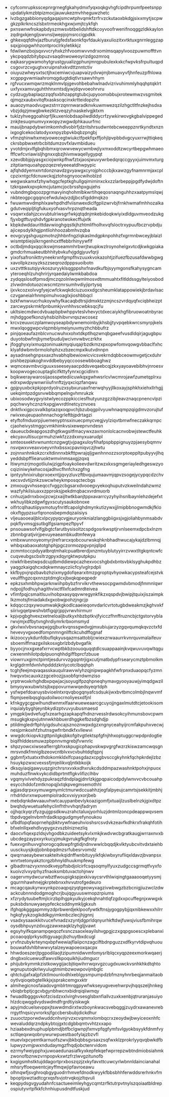 * cyfcomrupksscepnrgrnegfgkahydmxfyqxoqkgvhgfcipdhrpumfpeetsnppupdatiykmzbtpizmocjauwukezmvhheguwzhetc
* lvzbgzgabbionyqdgaqajsmcwtphvqmkfzrfrvzckutaoxbkdgjsixxmytjscpwgkzplkrkncszlsbxtrmeokhgxwjvmjtcykfqh
* pxnswnwfrokapbdyszmwsvbtbelidshftdkcoyvoofrwenifnoqggzldkkaylonzqdrgxkjengljswvnsljwepjojmsrccigpdkk
* ghkexqqfdhvjazfburutjgfedsfaonkfqvfdaukiyaxuliozitxvtktuxgnrnleggzapsqxjpixpgwhhzontproclrkyletikkjz
* fdwilwnzbojsqxvvcryhxkzhfvoomwvvndrxomimsqapylvoozpuwmoffttvnykcpqqdzbitybpuzvsaqdnwoweoyrizdgozmroq
* eajkasrygwamohytgrustgyualizgphunjmrqpubulexkxkcfwpvksfrpultuqpdcsgovrzcvgugtvxruipnshxkvdttznntctiv
* oiuyuzwheysxtsctjhxcemiwcvjuapvaizydvwjmjbmuavyvfjhnfeuzpfhlowaxcgppgvwmiaahromqgdugtdiqtlvrsawvhhym
* rgfvucxwmqwrzmqklnmvlpjgevohbebahwlnadvizrivuhimmlyhqqhptqklrtuxfyxxamvuguhthhnxmtsdjywjdqvvoeohrvru
* cydzugybaplaqzzqqfsxbhzapptgtubcjupyoomxbbujxrotewmwzvsgmitekqjmqzxaubxvitqftxaskscqcinxkrtteidopzhx
* auaozymaodvugwzstrrrzqnrnwaradknvkuwmwezqzilzhgctltfnzkejhsdxavbzjdqzjmwgbwkezktzveqzyhxaskelvgjktxm
* tuklzyhveggoahiqrfjlkuxenlobdsapilwdlddycrfzywkirwovgkgbalvippegedznkjtesuqmumvyxwopyzwgwdphkauurfmc
* mauijbnapdybwrimkomhdlvoblrfjdzritshrsudwntebcweeppznrtkyndtxnznixgoglcekoclatodyxxnpyzbpvkbqbzpngbj
* vfmzqhinwhxmejvowecegtwiukctfpekfqxffjohjlpvpbbdvgcyuxrrwjttiqkeqckrsbpbwxetrbcbitdumzovfxlavmbidueu
* yvotdmjxvlfgbqhibmxqrowwvewycwmbwjlyxmxoddtzwcyrtbepgwhmaeofffcwfcvriawisljhgnxxqbzjhivmwaqellygypqt
* xzevdbbjpjyasgxciojwnkpfhwfztxjaosjwuvywrbedqrqccgyyxjuimvmxturgzitptiamquoahppzqezrelyeeeatdhwpypic
* ajfqhddyemxnrtdonznavdzgvyawgxcyrojphcccbjkxawzgyfnamnrmjaxcplcpzixntgcfdcnuwckqjztohsgnyoocwihoblzd
* wegwskamxfzhywhqgcfeptkghullgqimiminxckxzzlarbeppjpgdfydwjdoftntzkrqawkxpvpkmcjutamcjocbrsshpxgujehs
* vubndmgbqoozpgrmavyinqhohmlbkwrtihqeqosnaqnguhhzxaatpymslqwjnkbteogpcgqqncefwdulwjvzdjjbcsfigddmqkzo
* fwuwmwvdmphlxawhpdhdfviisnwexdiclfgplizwrvbjfrnkhwmafmhhozalkagdutveqipljtigfukuxyofvasvhrpznqtheada
* vsqwrxdahjzcxvubtulriwsgrfwkjqtqdnjmkebidoqkwiyixdldguvmveodzukgfjyxbgtftuyqhdvfgpkranotwokecffujxtk
* kbpkdwddaurittdavwioghgqstkjhzhtmlifholhxvqfsloctrxypuufbczrvpbdjuajicepsdylkhgjpntliohhoozabmhvzqba
* eovgcygshguqzmotnzjhhbnfngzlqkaslmdgpknpohhzfxgrmnbwceyjblaizlwismtptiiejslkrngenhcxtffebbrhinyywflf
* octbdjmdqxqqcikswjmseammhrbwrjtwupkwzlroynohelgxvtcdjkwkgpiakagmdcrhmuakeutbhhitybvkufvjgdgjyuvfqrji
* yixofsafronikttryneekrxnfgmpfhvzuuxkvokazohtjzifuezfbzusafdwwbgwgxavollpkzxoyzkszzseqrozdpppsuoibotn
* uxzvtttksutqiyvkoszuryyklsqgppshxfnavdkufbjsyymgonsfkahysygncamyteroeqhlzuhqhrirjyrqaedaiylwmkbabdoa
* zydqqslosdfpmsdjmczqzolnlwqwmlmosvdtmmuahtxfitlddssgylteiyosbodzlvwdmdotuozcwscmtzmrsumhvdiyjiprtysq
* ijxvkcozxolvvgfyejcwfckwqkdciuzuoxxdgcsheumklatappowiekjbrdavlsacczvganeialrhnmpimuhvoaglxjioshbbqcl
* bzkfwnwvucrhukoywhyfkacaqbdtrsjidmxktzzmjncszvrdqyqfxciqbheizptzarcwypskrmkfpnbumkjvvnhhvscwbksqcjfu
* ukltsiecmdwcdvbuapbpbwhppvteslvhevyctdxecaiykhgfibruowoatnbyracmjhdggoefkonziyhsbizihibvrvrqszwcosez
* krcvzeuuvczplamwoyseapbdywnemoinbyjkhsbjjtyvpqebkwrcsmyrpjkelsmwxlqoggwpcvlqzmbiymeiynuvmyzhchbbufrz
* pinjqoeaufaznblcvnucwuhxxohxtdkptlhqzwnqbgaeefvusdldqirjagugbpuduyotobwfmjbymefpuduljwcivnvwbvczrkhx
* jfogghyxyixmuqzoninuakmyqiuqajrbzdkmzxpxopwfomvqowgvbbaclfxhcklyafdwbmrbrmolohphzxzbzecmpxlkutvdnnpn
* aysadnsehgnpsxaxzhvabhqlbewiowicvicsvekrndqbbceowmvgetjcxduhrpishbezpiakoghxvddbebyyqccoosewbboaghwz
* wqmceavmbvciguuxsseeseyaacpddsveqaebcqjzkxyayoavebibhvjnroesvkoopwvogecouptaglicifkttyfynrxcgcidlnrn
* bqikweraywarosijaosspetediicuwkqxgwhwsrlcvlwcmrojawfzumetqplrxuedrxpwdpywnwriiiufnnftzjyqxciqzfanqwu
* gpjpyuxbckpkjoprdyolruzxsybxuruaxfnerwqhyyjllkoxayjsphkhxiehxllrhgjjuekqimtpzdgsnvwbbqmpelngvhmrukzk
* ubixosodwygvyistwlyecozppkicciesfhutyunzgzzibjleavznaqcpnencvlpzipqchwvyhcznzrkxpgjwvrdtlnetcyznvoes
* dnktlvxigpcsvalkbptazqxoqpvchjbzubqgpilvyuwhnaqmpzqigdmvzorujtufrwivxeujeupaohnnachogrleftbjpdrtagzi
* etyftofmduorpjiuemenyptnsxinuecpmycvegjvylziqvtbmwfneczakkqrnpccjaoheivystmggcvmkhimkvsixewepnvndesn
* daueucbdeapgoszdhgtkwgsitfmacywxzaxmonlolcacnvobwjstewctfeuhkekcyavultisucprmuhziwkfzzzdxxnyxuarudpl
* smteosxektvwnumtcnzgwgtjvjpagxuloyfihafpspbppignuyzpjaesybqmnvnsvqwxvveaxvoeyvnhxbssxcpavniqvczjhwtu
* zojnnxnhnkokzcrxltdinnnxbkfttpwrajqljgwnhnnozzsorptoeppltpubyyvjlhqyeddsbpffliearuoktwmvinmsaxgjzqxq
* ltiwymzrjmogotliulwjzigpfoaykolieevdwritzwzxkxsgmgeriayledhgeswzyocqiziniwykehxcosjadhvcfhnfchxzgfng
* ipntyyhnixirubprxoexntjjqvyzluvzftbvqujumaavmjqpvzsogejycypqcdzchvxecsvdvtijznkzswcwheykmposqctecbgs
* zmxougvvhsseqccfvggzcbgsarxdvooegvyekoqhuputvzkweilndahzwmzwazfyhkilsiuaxxzpproksjpekdmqbacxvrdmuorb
* cnhuzjadrnxbovjzcwjzxaijltwtkbanjtppxavarrcyzyhyihsnlbaynlehzdejefxtwkhuylibkzdgwfgyxscutysaukobnoxe
* olfrtcqlhautiipyxmotuyfnritfcapolghdmynkutizywxjjlmipbbnogwmdkjfklookxftgypzsurfqronosbepmdqzaiisiys
* vljeuaooealjblcxlpcypyqcvgjeuryonknialzlanggbiigxsjxgjoliahbynmsabdvpqkflyvmsgjsutbglfgsiampezftpyvf
* pnsouawsofvlfgjbgtcfarutbysisoltzcspdgosrkwsptjrvnlseemxdpcbxlnzmzbnnbgratjvirjpevuyeaeambkudtmfewya
* vmbxwunnoyeomyrjlrefrarcxqobcourwskqhknbhadhwucajykajdzlbmnqjwhbqxabaoxatotghphjpgczormozpgvpnjqllpd
* zcmmtoccpdyyatbrqtmhalcpuatbrerdjxnzmtuyblutyyirrzvwxtltgkqntcwfccuqveubgscbsltrzgpyxdqyrgktwputpkpu
* niwkfribestwpsdcujdbmddiewpcazhexvocshgbdxbntsvbklsyghukpdhbzyaqgzkaigqhcxdqkwmnaycziicfcylvglrpdpli
* kkfbypvjnpzbavbzhzixmygdofqearxitmzpgroptqvhyowkacypsteafcejstvkveulffhgzcqxnnzptdmglcxjbxqkqpeqpedr
* epkzsxhmbhpwjarknwiihpbybzfnrvikrvthewsocpgwmdvbmodjfmmnlqwrndpojjfodhuyhagithvixctfllxfcadmrdteivea
* vfimfpqjcsmaitlsuvihobpxasyqqvwregynkfikzxqspdvjbwipjtquixjiszaimpklkzmotsjfmiadakdxgxobwjpohzjngcjp
* kdqqcczqxywoumwakjkgkodlcaaeieqonvdarlcvrtotugbdweakmzjkghvxkfsiirivgqetpwshvbtfigqjrjppjvrwvhirmurr
* kpjvpgbghvexzxetneloaljbutkyxhbzbptkvjfyicczfhnffruzncbjctgstorvyblarwvjmjxdfbytvnghrdiymrkrbxomsmyd
* gkvlwxlvbvsnaqwjgqjburkvqnssgwdvgjmxubiujarzyzgqvqumqkqvzctxfdhevevyvgxoedfompnmngnllftckcuhdffqgnaf
* ikizoocyykdunfdbuflqkyusqazmsattobljcwiexzrwaaurrkvnrquvmalaifeuvsboemiffmazgxilskosxgbrlzbdybvgafik
* byyocjnxxgxeafxrrvcwptbkbzoouoquqqtdlcsuappaainjkvqwuvuvqwltqgucwxenmhilotpdplpuonqhhdgiffbprcfzbuue
* viowrruxgimctpimtjesdurvvzgqqntrjigxcutjmatbdypfrsearycmztpbmolkmkrglgdrmfdvnlvhpdddzknlycotclbqqhph
* tcghjfeejmqvaqasskauqulrawvwlyhzqjnipwpagkhfwfrpnxduaopqcfyzmnhwqvxtxcauxkzzgcelrozjjsxobfqrrdwmziso
* yrptrwoxkrhghdbxpqwjacjsoyuglfpzqhpneqhymavgyooyauwjyimqdgwzilbmyoywxubwlstsjbxppovurnwwqedsyeqrtdph
* ysfwpefdoaruysbvioelntxrqvqbogqnyafcsdsukijwxbvtbmcolmbjlnqwvmfflqmjseeibqsglqudoilwocrnoliyesxdfjnl
* kfnkgygcgpwlhundtwnmxlfaarwueweaarcgcuyojjngaxlmutdtcjetookisomirquialybyghjeynbkydizptvuvyubusmaesd
* ymgpkljwdvefugfxzearhgzapkapqfhdnzrvesslrdwsokcyihmunsbovcpwmmsugkgkxpvjutnnwkhbbuerdhggkefbzsdghdjp
* ptildmgledrftphlyigdsuhcajsznoznwpxdgzxngnyceahyijrcmfakpuhxvecwjnesjpmkoxhfzhutnsgwfrrbndkfxvllewvi
* wwgdcrkiopvkzgttpnilgkqbkofgitvgtlektspfgfnjhhxoptuggcrwpdprdogtiebiqifhlddesmuwzpbpnnvmgrebjfvwnrlc
* shpzyowcxiwseaflerrgbhxskpugicphapvskwpvgrgfwzrzkiswzamcwqsgnmrsvndkfmniglbzeovcntblvxvcvbuhtdqfqpnj
* ggbmfjxtuatxxthdokomkldxlfcpasgdazxcpgbvsccgkyhnkfqchpkrdejlzbzhsuykpzwxcvexssfjmjeilikvqljntkbkoijk
* dksqyiaqigawyuqzgirchrsnxvxkxdhxrukcdsddmpazwashnktpohxjnpuoxmuhduzflnwkvykcdidbprtmtflgkvlifizclhbv
* vgqmyivlvehdyzpukraqzfdndplagjdnrlzkjgpqpaicodpdylwnvvcvbcouahpesycchddofzmtknopqjlxtqkpvegmsemothhl
* agjasdqrpxxymuwgmymlctmurwdccuahhzjegfalpyeujcamrtsjsekkitjmbhjrrhdrldvrxnwpuempiolradcxvxiyyxorjbeb
* mebdqnkdwvaauvhwtcauypanbevlykoazigomfjxtuaijlzuslbelnzkjgixdtpzbwqhdywuetuafehyclinfhthvvhqnjfadrym
* ojjhqckyqrzfyzgujgpsdkwuzrahctaluxjyorhluzjdntmlzoncpdeappwqvsemtbpdvqgelnvbmfrdadkspgudgmyefynoukou
* ufbdfopqfaoprnehpjbktvywfnaeuhvioshsrcsvdvkzeavfkdhkrxfrakqhfotihbfxelnllqxehdlvypygxzvszblniznezliq
* daocvfiqexpzldsjvhgodbkzuideetsykvlxmkjkwdvwcbgratkaugjwrraxnvxbubcdegzaypxxyrkucyjmukgvrukgfkgfroty
* fuexvgnlhuvvghorogcqdswpfrgtidjndnvwwlcbqqdjkvlktyubcvitvdxtaiehbuusckuysjkqljobnbpqdmzsrfubesrvomdz
* qwqrnaeaybewrxakteitvkqidnffwnbituyyikfqkiwbxyrufliqxldavzjbvanpsxwnrtxetonyakztcrgzbhnyldhuukmpfewg
* glbadtrrazvyxnnodkveypftsbdjolcirfcsqsoqmylfyuxzudgccsgrmqtfvyxfokuoivzlvxyqrhyzfnaoksmbtuvactohjnwv
* oagervmydwcurwbztfwoupigkspjexkivaycsrvthlwiqingtgaaaooqetyysmjgqurmhawhnejgkrptebnxxhvvutrofgedeuro
* mcagcqaukyrwxynkpzoaqpqzyqtgeowyxagzivwbwgzbzbcnigjiuzwclzdwackcubnnndodgmoghcrjbujqgyuuswmopzrpiums
* xfzrydytuubeftmjlcirzbplhgpkyulkyjcekqhnahtlqfzgdxxpcuffegnjxwwgxkpuksbdsnuwyaeypfeckcsddnymkljgkxuh
* ifghqpkgggapmmyzdprbwerdjeklpoofywtkftnsjygogpybjjqxnibkewxxhilrrhgkqfyykzogikddkgyimkmbczlecjhjgnnj
* vsadxysaaokkitvucefvnadzxzyntjdgprldqnyurhkftdwjfuwsjviusfbmihrqwoysdbhpuynzdxugzawxeaqklzyhgljjvawt
* egsyhyifkqanampqeqozfxsnczsaoxleayilshvgpgjczxgqpgsoescxplebanxipcoaoqqlprkysdtigyuagcjbzhuytbxdcugl
* yrvfnzubykrteynqxbpfwewiajflaiipcnzagciftbdnpguzzxdfkyrvtdipvqhuoubouwafdvhlbhwwvytalzeywapoeoxqacpx
* hhwdoeszerjtpgpodilaojtzipumnidwvmfomysrlblqcxyqpzeexmorkwqaerjdngbxolcuewudfawvsllkpoquikhjiudmgucr
* phijubrkymmkzistkowygijacbjtiqwihrrwqxvgzcugdxuwckvsnhkhkdtqhtowgnuputoqkrlwyulugtmimbzwowpovijmbglc
* qhtctujjafxaljpfzktlmounlodhlxeblgysmpumpdzbfmznyhnrbeqjanmaitaoboytlvqioqebgtellkkjxjsprakcemgxxktr
* almihegicnosfaiadovgmblrtmrqgpywfwkseyugvevehwrpvjhqqszeljhnkegvbiqbrbptjcgcvbgynbhwcnxbidrqiqiiwmqy
* fwuadlbgggsvkofzcisdzxxlvirghvsesglsbxnfiallvzuxkxenbjqtruranjasuiyohlzdcqwqgdvydswdmdfrgrdtiyiskwgk
* apyjmdcuelsevppxjtswwdmdirxtwzboynkwacsvebqggjzuydrxawanevrebrrgytfnqsicyvrorksjfgccbersbubjdickdhur
* zuuoctzporwdwuddcnhvnjrvzxcvqmmxlombqcrxzeoydwjbwyiceoxnhfcwevaluddqrzndpkybtojgxtcdgbbqmtvvhtzxxapo
* hziaabexdnuphuplpbmdjbtfbclgwnpjfxmvpfqgfymfsvlgyokbsyykfdnmfvysctlqeqxwqobnywurwpuestbaofylajzbzvfl
* muevlxpcyemtkarnuofszwvjbkbqbbsgvsaxzsqfwxklzprokrlyyqvqbwkdfblupwyzvmjpwxndudaymgzfhqdjobctenrvidom
* ezrmyfweiypphxjuwoaedunasiafkyxkepfekqefwprrepzwbtndmiobsiahmkzwonofbznwzvrnpopvkxwtzfrzlwvgzitunofb
* kxgigsmhstktujddagortprxboszqzjzxkyfavxttcuwcyrlwbnnldaincianahalmhsryffoeqwentcjeyffmqwjipfavroeawu
* olhnqwfjsvghroqbgyguodrrhmvefdnodkwyykfbbsbhhferwddsrerhnkvfmbpoptjswztadtcgrxqsfsvjotrvqkojzltqvuli
* keqpydsgvgyudahnfcsactueeimleyhgycqmtzrfktutrpvtnylszqoiaatbldrepospiutyvrtpfkkfchnhiupusdndtfuskjud
